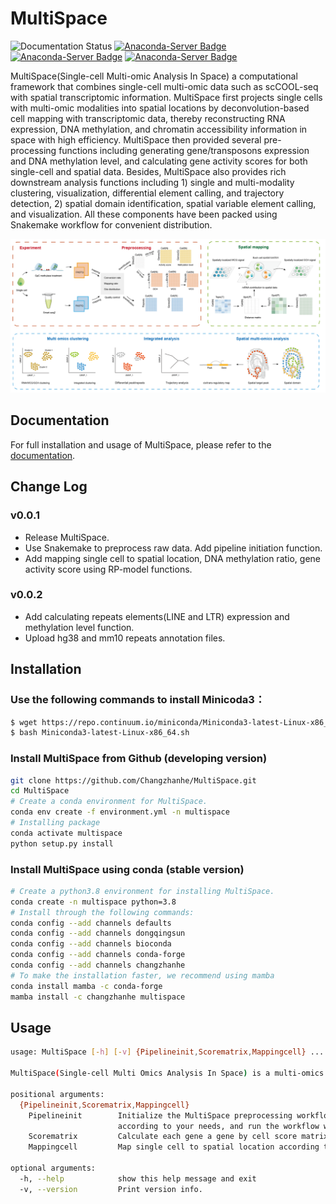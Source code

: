 # MultiSpace

![Documentation Status](https://readthedocs.org/projects/multispace/badge/?version=latest)
[![Anaconda-Server Badge](https://anaconda.org/changzhanhe/multispace/badges/license.svg)](https://anaconda.org/changzhanhe/multispace)
[![Anaconda-Server Badge](https://anaconda.org/changzhanhe/multispace/badges/version.svg)](https://anaconda.org/changzhanhe/multispace)
[![Anaconda-Server Badge](https://anaconda.org/changzhanhe/multispace/badges/platforms.svg)](https://anaconda.org/changzhanhe/multispace)


MultiSpace(Single-cell Multi-omic Analysis In Space) a computational framework that combines single-cell multi-omic data such as scCOOL-seq with spatial transcriptomic information. MultiSpace first projects single cells with multi-omic modalities into spatial locations by deconvolution-based cell mapping with transcriptomic data, thereby reconstructing RNA expression, DNA methylation, and chromatin accessibility information in space with high efficiency. MultiSpace then provided several pre-processing functions including generating gene/transposons expression and DNA methylation level, and calculating gene activity scores for both single-cell and spatial data. Besides, MultiSpace also provides rich downstream analysis functions including 1) single and multi-modality clustering, visualization, differential element calling, and trajectory detection, 2) spatial domain identification, spatial variable element calling, and visualization. All these components have been packed using Snakemake workflow for convenient distribution.

![avatar](docs/_static/img/workflow.png)

## Documentation
For full installation and usage of MultiSpace, please refer to the [documentation](https://multispace.readthedocs.io/en/latest/).


## Change Log
### v0.0.1
* Release MultiSpace.
* Use Snakemake to preprocess raw data. Add pipeline initiation function.
* Add mapping single cell to spatial location, DNA methylation ratio, gene activity score using RP-model functions.

### v0.0.2
* Add calculating repeats elements(LINE and LTR) expression and methylation level function.
* Upload hg38 and mm10 repeats annotation files.

## Installation
### Use the following commands to install Minicoda3：
``` bash
$ wget https://repo.continuum.io/miniconda/Miniconda3-latest-Linux-x86_64.sh
$ bash Miniconda3-latest-Linux-x86_64.sh
```
### Install MultiSpace from Github (developing version)
```bash
git clone https://github.com/Changzhanhe/MultiSpace.git
cd MultiSpace
# Create a conda environment for MultiSpace.
conda env create -f environment.yml -n multispace
# Installing package
conda activate multispace
python setup.py install
```

### Install MultiSpace using conda (stable version)
```bash
# Create a python3.8 environment for installing MultiSpace.
conda create -n multispace python=3.8
# Install through the following commands:
conda config --add channels defaults
conda config --add channels dongqingsun
conda config --add channels bioconda
conda config --add channels conda-forge
conda config --add channels changzhanhe
# To make the installation faster, we recommend using mamba
conda install mamba -c conda-forge
mamba install -c changzhanhe multispace
```

## Usage
```bash
usage: MultiSpace [-h] [-v] {Pipelineinit,Scorematrix,Mappingcell} ...

MultiSpace(Single-cell Multi Omics Analysis In Space) is a multi-omics pipeline integrated RNA Expression, DNA methylation and Chromatin Accessibility analysis built using snakemake.

positional arguments:
  {Pipelineinit,Scorematrix,Mappingcell}
    Pipelineinit        Initialize the MultiSpace preprocessing workflow in a given directory. This will install the snakemake rules and a config file in this directory. You can configure the config file
                        according to your needs, and run the workflow with Snakemake.
    Scorematrix         Calculate each gene a gene by cell score matrix across all cells. WCG: Genebody/Promoter methylation ratio matrix. GCH: Gene activity score matrix.
    Mappingcell         Map single cell to spatial location according to expression similarity and get spatial epigenetic signal.

optional arguments:
  -h, --help            show this help message and exit
  -v, --version         Print version info.
```
